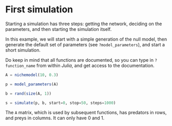 # First simulation

Starting a simulation has three steps: getting the network, deciding on the
parameters, and then starting the simulation itself.

In this example, we will start with a simple generation of the null model,
then generate the default set of parameters (see `?model_parameters`),
and start a short simulation.

Do keep in mind that all functions are documented, so you can type in
`?function_name` from within *Julia*, and get access to the documentation.

``` julia
A = nichemodel(10, 0.3)

p = model_parameters(A)

b = rand(size(A, 1))

s = simulate(p, b, start=0, stop=50, steps=1000)
```

The `A` matrix, which is used by subsequent functions, has predators in rows,
and preys in columns. It can only have 0 and 1.
